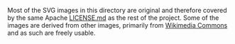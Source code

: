 Most of the SVG images in this directory are original and therefore covered by the same Apache [LICENSE.md](../../LICENSE) as the rest of the project. Some of the images are derived from other images, primarily from [Wikimedia Commons](https://commons.wikimedia.org/wiki/Main_Page) and as such are freely usable.
